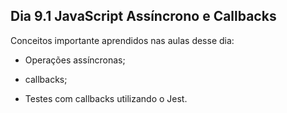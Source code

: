## Dia 9.1 JavaScript Assíncrono e Callbacks

Conceitos importante aprendidos nas aulas desse dia:

 - Operações assíncronas;

 - callbacks;

 - Testes com callbacks utilizando o Jest.
